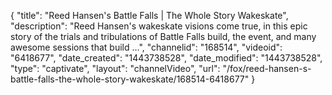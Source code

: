 {
    "title": "Reed Hansen's Battle Falls | The Whole Story Wakeskate",
    "description": "Reed Hansen's wakeskate visions come true, in this epic story of the trials and tribulations of Battle Falls build, the event, and many awesome sessions that build ...",
    "channelid": "168514",
    "videoid": "6418677",
    "date_created": "1443738528",
    "date_modified": "1443738528",
    "type": "captivate",
    "layout": "channelVideo",
    "url": "\/fox\/reed-hansen-s-battle-falls-the-whole-story-wakeskate\/168514-6418677"
}